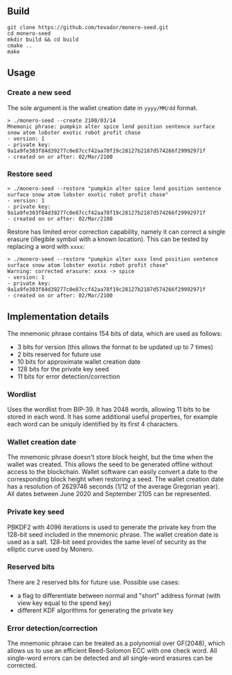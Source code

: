 ## Build
```
git clone https://github.com/tevador/monero-seed.git
cd monero-seed
mkdir build && cd build
cmake ..
make
```

## Usage

### Create a new seed

The sole argument is the wallet creation date in `yyyy/MM/dd` format.
```
> ./monero-seed --create 2100/03/14
Mnemonic phrase: pumpkin alter spice lend position sentence surface snow atom lobster exotic robot profit chase
- version: 1
- private key: 9a1a9fe303f84d39277c0e87ccf42aa78f19c28127b2187d574266f29992971f
- created on or after: 02/Mar/2100
```

### Restore seed

```
> ./monero-seed --restore "pumpkin alter spice lend position sentence surface snow atom lobster exotic robot profit chase"
- version: 1
- private key: 9a1a9fe303f84d39277c0e87ccf42aa78f19c28127b2187d574266f29992971f
- created on or after: 02/Mar/2100
```

Restore has limited error correction capability, namely it can correct a single erasure (illegible symbol with a known location).
This can be tested by replacing a word with `xxxx`:

```
> ./monero-seed --restore "pumpkin alter xxxx lend position sentence surface snow atom lobster exotic robot profit chase"
Warning: corrected erasure: xxxx -> spice
- version: 1
- private key: 9a1a9fe303f84d39277c0e87ccf42aa78f19c28127b2187d574266f29992971f
- created on or after: 02/Mar/2100
```

## Implementation details

The mnemonic phrase contains 154 bits of data, which are used as follows:

* 3 bits for version (this allows the format to be updated up to 7 times)
* 2 bits reserved for future use
* 10 bits for approximate wallet creation date
* 128 bits for the private key seed
* 11 bits for error detection/correction

### Wordlist

Uses the wordlist from BIP-39. It has 2048 words, allowing 11 bits to be stored in each word. It has some additional useful properties,
for example each word can be uniquly identified by its first 4 characters.

### Wallet creation date

The mnemonic phrase doesn't store block height, but the time when the wallet was created. This allows the seed to be generated
offline without access to the blockchain. Wallet software can easily convert a date to the corresponding block height when restoring a seed.
The wallet creation date has a resolution of 2629746 seconds (1/12 of the average Gregorian year). All dates between June 2020
and September 2105 can be represented.

### Private key seed

PBKDF2 with 4096 iterations is used to generate the private key from the 128-bit seed included in the mnemonic phrase. The wallet creation date is used as a salt. 128-bit seed provides the same level of security as the elliptic curve used by Monero.

### Reserved bits

There are 2 reserved bits for future use. Possible use cases:

* a flag to differentiate between normal and "short" address format (with view key equal to the spend key)
* different KDF algorithms for generating the private key

### Error detection/correction

The mnemonic phrase can be treated as a polynomial over GF(2048), which allows us to use an efficient Reed-Solomon ECC with one check word. All single-word errors can be detected and all single-word erasures can be corrected.
